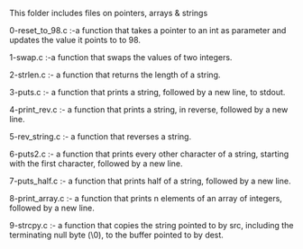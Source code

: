   This folder includes files on pointers, arrays & strings
  
  0-reset_to_98.c :-a function that takes a pointer to an int as parameter and updates the value it points to to 98.
  
  1-swap.c :-a function that swaps the values of two integers.

  2-strlen.c :- a function that returns the length of a string.

  3-puts.c :- a function that prints a string, followed by a new line, to stdout.

  4-print_rev.c :- a function that prints a string, in reverse, followed by a new line.

  5-rev_string.c :- a function that reverses a string.

  6-puts2.c :- a function that prints every other character of a string, starting with the first character, followed by a new line.

  7-puts_half.c :- a function that prints half of a string, followed by a new line.

  8-print_array.c :- a function that prints n elements of an array of integers, followed by a new line.

  9-strcpy.c :- a function that copies the string pointed to by src, including the terminating null byte (\0), to the buffer pointed to by dest.


